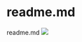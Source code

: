 # readme.md
readme.md
[<img src="https://img.shields.io/badge/LinkedIn-0077B5?style=for-the-badge&logo=linkedin&logoColor=white" />](linkedin.com/in/abdulwazeed/)
